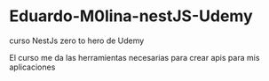 # Eduardo-M0lina-nestJS-Udemy
curso NestJs zero to hero de Udemy

El curso me da las herramientas necesarias para crear apis para mis aplicaciones
